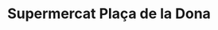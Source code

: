 ---
title: "Supermercat Plaça de la Dona"
url: /badalona/supermercat-placa-de-la-dona/
shop: comodidad
---